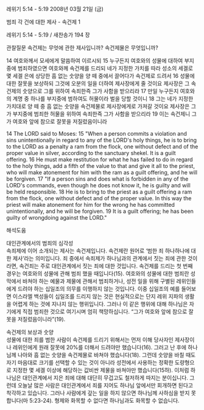레위기 5:14 - 5:19 
2008년 03월 21일 (금)

범죄 각 건에 대한 제사 - 속건제 1



레위기 5:14 - 5:19 / 새찬송가 194 장


관찰질문
속건제는 무엇에 관한 제사입니까?
속건제물은 무엇입니까? 

14 여호와께서 모세에게 말씀하여 이르시되 15 누구든지 여호와의 성물에 대하여 부지중에 범죄하였으면 여호와께 속건제를 드리되 네가 지정한 가치를 따라 성소의 세겔로 몇 세겔 은에 상당한 흠 없는 숫양을 양 떼 중에서 끌어다가 속건제로 드려서 16 성물에 대한 잘못을 보상하되 그것에 오분의 일을 더하여 제사장에게 줄 것이요 제사장은 그 속건제의 숫양으로 그를 위하여 속죄한즉 그가 사함을 받으리라 17 만일 누구든지 여호와의 계명 중 하나를 부지중에 범하여도 허물이라 벌을 당할 것이니 18 그는 네가 지정한 가치대로 양 떼 중 흠 없는 숫양을 속건제물로 제사장에게로 가져갈 것이요 제사장은 그가 부지중에 범죄한 허물을 위하여 속죄한즉 그가 사함을 받으리라 19 이는 속건제니 그가 여호와 앞에 참으로 잘못을 저질렀음이니라 

14 The LORD said to Moses: 15 "When a person commits a violation and sins unintentionally in regard to any of the LORD's holy things, he is to bring to the LORD as a penalty a ram from the flock, one without defect and of the proper value in silver, according to the sanctuary shekel. It is a guilt offering. 16 He must make restitution for what he has failed to do in regard to the holy things, add a fifth of the value to that and give it all to the priest, who will make atonement for him with the ram as a guilt offering, and he will be forgiven. 17 "If a person sins and does what is forbidden in any of the LORD's commands, even though he does not know it, he is guilty and will be held responsible. 18 He is to bring to the priest as a guilt offering a ram from the flock, one without defect and of the proper value. In this way the priest will make atonement for him for the wrong he has committed unintentionally, and he will be forgiven. 19 It is a guilt offering; he has been guilty of  wrongdoing against the LORD."

해석도움





대인관계에서의 범죄의 심각성  
속죄제에 이어 소개되는 제사는 속건제입니다. 속건제란 원어로 ‘범한 죄 하나하나에 대한 제사’라는 의미입니다. 죄 중에서 속죄제가 하나님과의 관계에서 짓는 죄에 관한 것이라면, 속건죄는 주로 대인관계에서 짓는 죄에 대한 것입니다. 속건제를 드리는 첫 번째 경우는 여호와의 성물에 관해 범죄 했을 때입니다(15). 여호와의 성물에 대한 범죄란 성막에서 바쳐야 하는 예물과 제물에 관해서 범죄하거나, 성전 일을 위해 구별된 레위인들에게 드려야 하는 십일조의 의무를 이행하지 않는 것입니다. 이중 십일조의 예를 들어보면 이스라엘 백성들이 십일조를 드리지 않는 것은 현실적으로는 단지 레위 지파의 생활을 어렵게 하는 것에 지나지 않는 행위입니다. 그러나 이 같은 행위에 대해 하나님은 자기에게 직접 범죄한 것으로 여기시며 엄히 책망하십니다. “그가 여호와 앞에 참으로 잘못을 저질렀음이니라”(19).  

속건제의 보상과 숫양  
성물에 대한 죄를 범한 사람이 속건제를 드리기 위해서는 먼저 이해 당사자인 제사장이나 레위인에게 원래 잘못에 20%를 더해서 드려야만 했습니다(16). 그러고 난 후에 하나님께 나아와 흠 없는 숫양을 속건제물로 바쳐야 했습니다(18). 그런데 숫양을 바칠 때도 자기 마음대로 크기를 선택할 수 있는 것이 아니라 성전에서 사용하는 정확한 도량형으로 지정한 몇 세겔 이상에 해당하는 값비싼 제물을 바쳐야만 했습니다(15하). 이처럼 하나님은 대인관계에서 지은 죄에 대해 대단히 무겁고도 철저하게 따지는 분이십니다. 그런데 오늘날 많은 사람은 대인관계에서 죄를 지어도 하나님 앞에서만 회개하면 된다고 착각하고 있습니다. 그러나 사람에게 갚는 일을 하지 않으면 하나님께 사하심을 받지 못합니다(마 5:23-24). 형제와 화목할 수 없다면 하나님과도 화목할 수 없습니다.